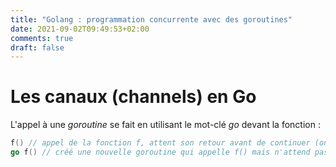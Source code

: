 ```yaml
---
title: "Golang : programmation concurrente avec des goroutines"
date: 2021-09-02T09:49:53+02:00
comments: true
draft: false
---
```





# Les canaux (channels) en Go



L'appel à une *goroutine* se fait en utilisant le mot-clé *go* devant la fonction :
```go
f() // appel de la fonction f, attent son retour avant de continuer (on dit bloquant)
go f() // créé une nouvelle goroutine qui appelle f() mais n'attend pas le retour (non bloquant)
```

